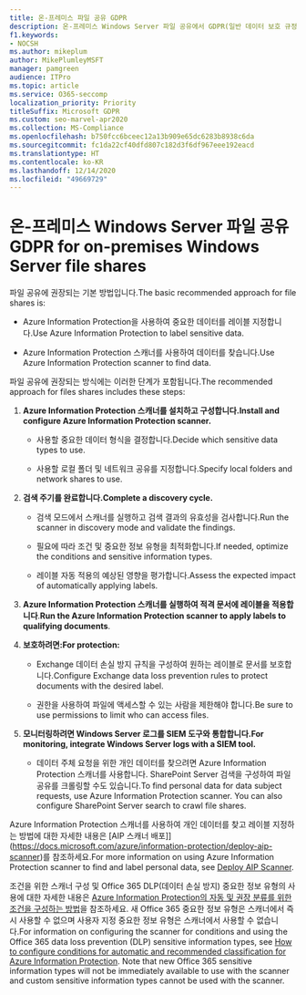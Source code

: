 ```yaml
---
title: 온-프레미스 파일 공유 GDPR
description: 온-프레미스 Windows Server 파일 공유에서 GDPR(일반 데이터 보호 규정) 요구 사항을 해결하는 방법을 알아봅니다.
f1.keywords:
- NOCSH
ms.author: mikeplum
author: MikePlumleyMSFT
manager: pamgreen
audience: ITPro
ms.topic: article
ms.service: O365-seccomp
localization_priority: Priority
titleSuffix: Microsoft GDPR
ms.custom: seo-marvel-apr2020
ms.collection: MS-Compliance
ms.openlocfilehash: b750fcc6bceec12a13b909e65dc6283b8938c6da
ms.sourcegitcommit: fc1da22cf40dfd807c182d3f6df967eee192eacd
ms.translationtype: HT
ms.contentlocale: ko-KR
ms.lasthandoff: 12/14/2020
ms.locfileid: "49669729"
---
```

# <a name="gdpr-for-on-premises-windows-server-file-shares"></a><span data-ttu-id="07e12-103">온-프레미스 Windows Server 파일 공유</span><span class="sxs-lookup"><span data-stu-id="07e12-103">GDPR for on-premises Windows Server file shares</span></span>

<span data-ttu-id="07e12-104">파일 공유에 권장되는 기본 방법입니다.</span><span class="sxs-lookup"><span data-stu-id="07e12-104">The basic recommended approach for file shares is:</span></span>

-   <span data-ttu-id="07e12-105">Azure Information Protection을 사용하여 중요한 데이터를 레이블 지정합니다.</span><span class="sxs-lookup"><span data-stu-id="07e12-105">Use Azure Information Protection to label sensitive data.</span></span>

-   <span data-ttu-id="07e12-106">Azure Information Protection 스캐너를 사용하여 데이터를 찾습니다.</span><span class="sxs-lookup"><span data-stu-id="07e12-106">Use Azure Information Protection scanner to find data.</span></span>

<span data-ttu-id="07e12-107">파일 공유에 권장되는 방식에는 이러한 단계가 포함됩니다.</span><span class="sxs-lookup"><span data-stu-id="07e12-107">The recommended approach for files shares includes these steps:</span></span>

1.  <span data-ttu-id="07e12-108">**Azure Information Protection 스캐너를 설치하고 구성합니다.**</span><span class="sxs-lookup"><span data-stu-id="07e12-108">**Install and configure Azure Information Protection scanner.**</span></span>

    -   <span data-ttu-id="07e12-109">사용할 중요한 데이터 형식을 결정합니다.</span><span class="sxs-lookup"><span data-stu-id="07e12-109">Decide which sensitive data types to use.</span></span>

    -   <span data-ttu-id="07e12-110">사용할 로컬 폴더 및 네트워크 공유를 지정합니다.</span><span class="sxs-lookup"><span data-stu-id="07e12-110">Specify local folders and network shares to use.</span></span>

2.  <span data-ttu-id="07e12-111">**검색 주기를 완료합니다.**</span><span class="sxs-lookup"><span data-stu-id="07e12-111">**Complete a discovery cycle.**</span></span>

    -   <span data-ttu-id="07e12-112">검색 모드에서 스캐너를 실행하고 검색 결과의 유효성을 검사합니다.</span><span class="sxs-lookup"><span data-stu-id="07e12-112">Run the scanner in discovery mode and validate the findings.</span></span>

    -   <span data-ttu-id="07e12-113">필요에 따라 조건 및 중요한 정보 유형을 최적화합니다.</span><span class="sxs-lookup"><span data-stu-id="07e12-113">If needed, optimize the conditions and sensitive information types.</span></span>

    -   <span data-ttu-id="07e12-114">레이블 자동 적용의 예상된 영향을 평가합니다.</span><span class="sxs-lookup"><span data-stu-id="07e12-114">Assess the expected impact of automatically applying labels.</span></span>

3.  <span data-ttu-id="07e12-115">**Azure Information Protection 스캐너를 실행하여 적격 문서에 레이블을 적용합니다**.</span><span class="sxs-lookup"><span data-stu-id="07e12-115">**Run the Azure Information Protection scanner to apply labels to qualifying documents**.</span></span>

4.  <span data-ttu-id="07e12-116">**보호하려면:**</span><span class="sxs-lookup"><span data-stu-id="07e12-116">**For protection:**</span></span>

    -   <span data-ttu-id="07e12-117">Exchange 데이터 손실 방지 규칙을 구성하여 원하는 레이블로 문서를 보호합니다.</span><span class="sxs-lookup"><span data-stu-id="07e12-117">Configure Exchange data loss prevention rules to protect documents with the desired label.</span></span>

    -   <span data-ttu-id="07e12-118">권한을 사용하여 파일에 액세스할 수 있는 사람을 제한해야 합니다.</span><span class="sxs-lookup"><span data-stu-id="07e12-118">Be sure to use permissions to limit who can access files.</span></span>

5.  <span data-ttu-id="07e12-119">**모니터링하려면 Windows Server 로그를 SIEM 도구와 통합합니다.**</span><span class="sxs-lookup"><span data-stu-id="07e12-119">**For monitoring, integrate Windows Server logs with a SIEM tool.**</span></span>

    -   <span data-ttu-id="07e12-p101">데이터 주체 요청을 위한 개인 데이터를 찾으려면 Azure Information Protection 스캐너를 사용합니다. SharePoint Server 검색을 구성하여 파일 공유를 크롤링할 수도 있습니다.</span><span class="sxs-lookup"><span data-stu-id="07e12-p101">To find personal data for data subject requests, use Azure Information Protection scanner. You can also configure SharePoint Server search to crawl file shares.</span></span>

<span data-ttu-id="07e12-122">Azure Information Protection 스캐너를 사용하여 개인 데이터를 찾고 레이블 지정하는 방법에 대한 자세한 내용은 [AIP 스캐너 배포]](https://docs.microsoft.com/azure/information-protection/deploy-aip-scanner)를 참조하세요.</span><span class="sxs-lookup"><span data-stu-id="07e12-122">For more information on using Azure Information Protection scanner to find and label personal data, see [Deploy AIP Scanner](https://docs.microsoft.com/azure/information-protection/deploy-aip-scanner).</span></span>

<span data-ttu-id="07e12-p102">조건을 위한 스캐너 구성 및 Office 365 DLP(데이터 손실 방지) 중요한 정보 유형의 사용에 대한 자세한 내용은 [Azure Information Protection의 자동 및 권장 분류를 위한 조건을 구성하는 방법](https://docs.microsoft.com/information-protection/deploy-use/configure-policy-classification)을 참조하세요. 새 Office 365 중요한 정보 유형은 스캐너에서 즉시 사용할 수 없으며 사용자 지정 중요한 정보 유형은 스캐너에서 사용할 수 없습니다.</span><span class="sxs-lookup"><span data-stu-id="07e12-p102">For information on configuring the scanner for conditions and using the Office 365 data loss prevention (DLP) sensitive information types, see [How to configure conditions for automatic and recommended classification for Azure Information Protection](https://docs.microsoft.com/information-protection/deploy-use/configure-policy-classification). Note that new Office 365 sensitive information types will not be immediately available to use with the scanner and custom sensitive information types cannot be used with the scanner.</span></span>
